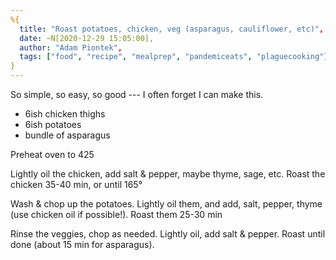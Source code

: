 ```yaml
---
%{
  title: "Roast potatoes, chicken, veg (asparagus, cauliflower, etc)",
  date: ~N[2020-12-29 15:05:00],
  author: "Adam Piontek",
  tags: ["food", "recipe", "mealprep", "pandemiceats", "plaguecooking"]
}
---
```


So simple, so easy, so good --- I often forget I can make this.

<!--more-->

- 6ish chicken thighs
- 6ish potatoes
- bundle of asparagus

Preheat oven to 425

Lightly oil the chicken, add salt & pepper, maybe thyme, sage, etc. Roast the chicken 35-40 min, or until 165°

Wash & chop up the potatoes. Lightly oil them, and add, salt, pepper, thyme (use chicken oil if possible!). Roast them 25-30 min

Rinse the veggies, chop as needed. Lightly oil, add salt & pepper. Roast until done (about 15 min for asparagus).
